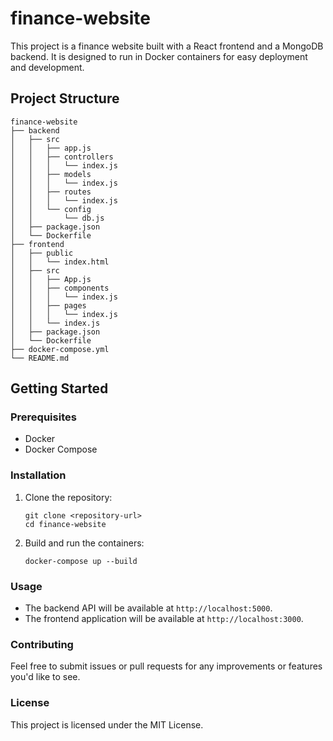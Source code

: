 # finance-website

This project is a finance website built with a React frontend and a MongoDB backend. It is designed to run in Docker containers for easy deployment and development.

## Project Structure

```
finance-website
├── backend
│   ├── src
│   │   ├── app.js
│   │   ├── controllers
│   │   │   └── index.js
│   │   ├── models
│   │   │   └── index.js
│   │   ├── routes
│   │   │   └── index.js
│   │   └── config
│   │       └── db.js
│   ├── package.json
│   └── Dockerfile
├── frontend
│   ├── public
│   │   └── index.html
│   ├── src
│   │   ├── App.js
│   │   ├── components
│   │   │   └── index.js
│   │   ├── pages
│   │   │   └── index.js
│   │   └── index.js
│   ├── package.json
│   └── Dockerfile
├── docker-compose.yml
└── README.md
```

## Getting Started

### Prerequisites

- Docker
- Docker Compose

### Installation

1. Clone the repository:
   ```
   git clone <repository-url>
   cd finance-website
   ```

2. Build and run the containers:
   ```
   docker-compose up --build
   ```

### Usage

- The backend API will be available at `http://localhost:5000`.
- The frontend application will be available at `http://localhost:3000`.

### Contributing

Feel free to submit issues or pull requests for any improvements or features you'd like to see.

### License

This project is licensed under the MIT License.